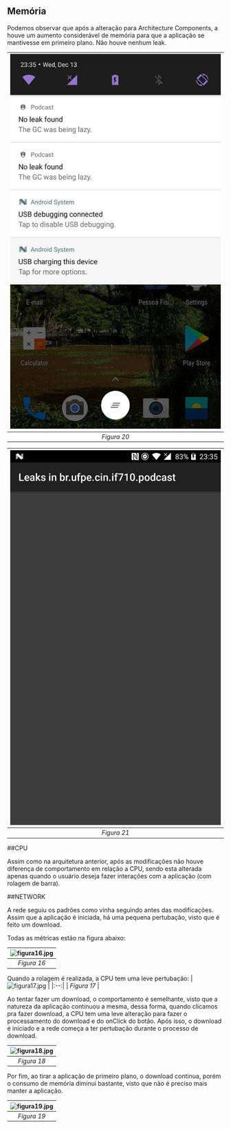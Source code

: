 ## Memória

Podemos observar que após a alteração para Architecture Components, a houve um aumento considerável de memória para que a aplicação se mantivesse em primeiro plano. Não houve nenhum leak.

| ![figura20.jpg](https://github.com/ghpsantos/exercicio-podcast/blob/master/screenshots/figura20.jpg) | 
|:--:| 
| *Figura 20* 

| ![figura21.jpg](https://github.com/ghpsantos/exercicio-podcast/blob/master/screenshots/figura21.jpg) | 
|:--:| 
| *Figura 21* 

##CPU

Assim como na arquitetura anterior, após as modificações não houve diferença de comportamento em relação a CPU, sendo esta alterada apenas quando o usuário deseja fazer interações com a aplicação (com rolagem de barra). 

##NETWORK

A rede seguiu os padrões como vinha seguindo antes das modificações. Assim que a aplicação é iniciada, há uma pequena pertubação, visto que é feito um download.

Todas as métricas estão na figura abaixo:

| ![figura16.jpg](https://github.com/ghpsantos/exercicio-podcast/blob/master/screenshots/figura16.jpg) | 
|:--:| 
| *Figura 16* |

Quando a rolagem é realizada, a CPU tem uma leve pertubação:
| ![figura17.jpg](https://github.com/ghpsantos/exercicio-podcast/blob/master/screenshots/figura17.jpg) | 
|:--:| 
| *Figura 17* |

Ao tentar fazer um download, o comportamento é semelhante, visto que a natureza da aplicação continuou a mesma, dessa forma, quando clicamos pra fazer download, a CPU tem uma leve alteração para fazer o processamento do download e do onClick do botão. Após isso, o download é iniciado e a rede começa a ter pertubação durante o processo de download.

| ![figura18.jpg](https://github.com/ghpsantos/exercicio-podcast/blob/master/screenshots/figura18.jpg) | 
|:--:| 
| *Figura 18* |


Por fim, ao tirar a aplicação de primeiro plano, o download continua, porém o consumo de memória diminui bastante, visto que não é preciso mais manter a aplicação.

| ![figura19.jpg](https://github.com/ghpsantos/exercicio-podcast/blob/master/screenshots/figura19.jpg) | 
|:--:| 
| *Figura 19* |